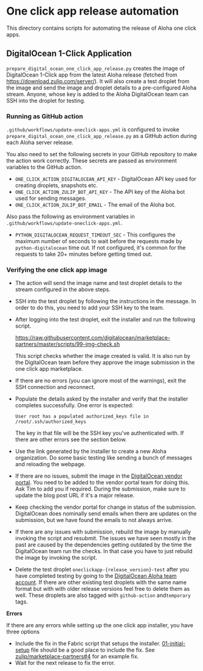 # One click app release automation

This directory contains scripts for automating the release of Aloha one click apps.

## DigitalOcean 1-Click Application

`prepare_digital_ocean_one_click_app_release.py` creates the image of DigitalOcean 1-Click
app from the latest Aloha release (fetched from https://download.zulip.com/server/). It will
also create a test droplet from the image and send the image and droplet
details to a pre-configured Aloha stream. Anyone, whose key is added to the
Aloha DigitalOcean team can SSH into the droplet for testing.

### Running as GitHub action

`.github/workflows/update-oneclick-apps.yml` is configured to invoke
`prepare_digital_ocean_one_click_app_release.py` as a GitHub action during each Aloha
server release.

You also need to set the following secrets in your GitHub repository to make the action
work correctly. These secrets are passed as environment variables to the GitHub action.

- `ONE_CLICK_ACTION_DIGITALOCEAN_API_KEY` - DigitalOcean API key used for creating droplets, snapshots etc.
- `ONE_CLICK_ACTION_ZULIP_BOT_API_KEY` - The API key of the Aloha bot used for sending messages.
- `ONE_CLICK_ACTION_ZULIP_BOT_EMAIL` - The email of the Aloha bot.

Also pass the following as environment variables in `.github/workflows/update-oneclick-apps.yml`.

- `PYTHON_DIGITALOCEAN_REQUEST_TIMEOUT_SEC` - This configures the maximum number of seconds
  to wait before the requests made by `python-digitalocean` time out. If not configured, it's
  common for the requests to take 20+ minutes before getting timed out.

### Verifying the one click app image

- The action will send the image name and test droplet details to the stream configured in the
  above steps.
- SSH into the test droplet by following the instructions in the message. In order to do this,
  you need to add your SSH key to the team.
- After logging into the test droplet, exit the installer and run the following script.

  https://raw.githubusercontent.com/digitalocean/marketplace-partners/master/scripts/99-img-check.sh

  This script checks whether the image created is valid. It is also run by the DigitalOcean team
  before they approve the image submission in the one click app marketplace.

- If there are no errors (you can ignore most of the warnings), exit the SSH connection and
  reconnect.
- Populate the details asked by the installer and verify that the installer completes successfully.
  One error is expected:
  ```
  User root has a populated authorized_keys file in /root/.ssh/authorized_keys
  ```
  The key in that file will be the SSH key you've authenticated with.
  If there are other errors see the section below.
- Use the link generated by the installer to create a new Aloha organization. Do some basic
  testing like sending a bunch of messages and reloading the webpage.
- If there are no issues, submit the image in the
  [DigitalOcean vendor portal](https://marketplace.digitalocean.com/vendorportal). You need to be
  added to the vendor portal team for doing this. Ask Tim to add you if required. During the submission,
  make sure to update the blog post URL if it's a major release.
- Keep checking the vendor portal for change in status of the submission. DigitalOcean does nominally send
  emails when there are updates on the submission, but we have found the emails to not always arrive.
- If there are any issues with submission, rebuild the image by manually invoking the script and
  resubmit. The issues we have seen mostly in the past are caused by the dependencies getting outdated
  by the time the DigitalOcean team run the checks. In that case you have to just rebuild the image
  by invoking the script.
- Delete the test droplet `oneclickapp-{release_version}-test` after you have completed testing
  by going to the [DigitalOcean Aloha team account](https://cloud.digitalocean.com/droplets?i=0242e0).
  If there are other existing test droplets with the same name format but with with older release versions
  feel free to delete them as well. These droplets are also tagged with `github-action` and`temporary`
  tags.

**Errors**

If there are any errors while setting up the one click app installer, you have three options

- Include the fix in the Fabric script that setups the installer.
  [01-initial-setup](https://raw.githubusercontent.com/zulip/marketplace-partners/master/marketplace_docs/templates/Fabric/scripts/01-initial-setup)
  file should be a good place to include the fix. See
  [zulip/marketplace-partners#4](https://github.com/zulip/marketplace-partners/pull/4/files) for an
  example fix.
- Wait for the next release to fix the error.

